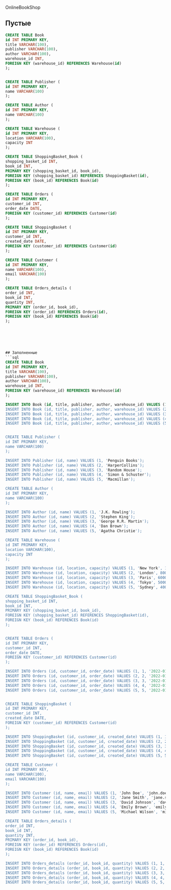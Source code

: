 OnlineBookShop
## Пустые
```sql
CREATE TABLE Book
id INT PRIMARY KEY,
title VARCHAR(100),
publisher VARCHAR(100),
author VARCHAR(100),
warehouse_id INT,
FOREIGN KEY (warehouse_id) REFERENCES Warehouse(id)
);


CREATE TABLE Publisher (
id INT PRIMARY KEY,
name VARCHAR(100)
);

CREATE TABLE Author (
id INT PRIMARY KEY,
name VARCHAR(100)
);

CREATE TABLE Warehouse (
id INT PRIMARY KEY,
location VARCHAR(100),
capacity INT
);

CREATE TABLE ShoppingBasket_Book (
shopping_basket_id INT,
book_id INT,
PRIMARY KEY (shopping_basket_id, book_id),
FOREIGN KEY (shopping_basket_id) REFERENCES ShoppingBasket(id),
FOREIGN KEY (book_id) REFERENCES Book(id)
);

CREATE TABLE Orders (
id INT PRIMARY KEY,
customer_id INT,
order_date DATE,
FOREIGN KEY (customer_id) REFERENCES Customer(id)
);

CREATE TABLE ShoppingBasket (
id INT PRIMARY KEY,
customer_id INT,
created_date DATE,
FOREIGN KEY (customer_id) REFERENCES Customer(id)
);

CREATE TABLE Customer (
id INT PRIMARY KEY,
name VARCHAR(100),
email VARCHAR(100)
);

CREATE TABLE Orders_details (
order_id INT,
book_id INT,
quantity INT,
PRIMARY KEY (order_id, book_id),
FOREIGN KEY (order_id) REFERENCES Orders(id),
FOREIGN KEY (book_id) REFERENCES Book(id)
);






## Заполненные
```sql
CREATE TABLE Book
id INT PRIMARY KEY,
title VARCHAR(100),
publisher VARCHAR(100),
author VARCHAR(100),
warehouse_id INT,
FOREIGN KEY (warehouse_id) REFERENCES Warehouse(id)
);

INSERT INTO Book (id, title, publisher, author, warehouse_id) VALUES (1, 'Harry Potter and the Philosopher's Stone', 'Bloomsbury Publishing', 'J.K. Rowling', 1);
INSERT INTO Book (id, title, publisher, author, warehouse_id) VALUES (2, 'It', 'Viking Press', 'Stephen King', 2);
INSERT INTO Book (id, title, publisher, author, warehouse_id) VALUES (3, 'A Game of Thrones', 'Bantam Spectra', 'George R.R. Martin', 3);
INSERT INTO Book (id, title, publisher, author, warehouse_id) VALUES (4, 'The Da Vinci Code', 'Doubleday', 'Dan Brown', 4);
INSERT INTO Book (id, title, publisher, author, warehouse_id) VALUES (5, 'Murder on the Orient Express', 'Collins Crime Club', 'Agatha Christie', 5);


CREATE TABLE Publisher (
id INT PRIMARY KEY,
name VARCHAR(100)
);

INSERT INTO Publisher (id, name) VALUES (1, 'Penguin Books');
INSERT INTO Publisher (id, name) VALUES (2, 'HarperCollins');
INSERT INTO Publisher (id, name) VALUES (3, 'Random House');
INSERT INTO Publisher (id, name) VALUES (4, 'Simon & Schuster');
INSERT INTO Publisher (id, name) VALUES (5, 'Macmillan');

CREATE TABLE Author (
id INT PRIMARY KEY,
name VARCHAR(100)
);

INSERT INTO Author (id, name) VALUES (1, 'J.K. Rowling');
INSERT INTO Author (id, name) VALUES (2, 'Stephen King');
INSERT INTO Author (id, name) VALUES (3, 'George R.R. Martin');
INSERT INTO Author (id, name) VALUES (4, 'Dan Brown');
INSERT INTO Author (id, name) VALUES (5, 'Agatha Christie');

CREATE TABLE Warehouse (
id INT PRIMARY KEY,
location VARCHAR(100),
capacity INT
);

INSERT INTO Warehouse (id, location, capacity) VALUES (1, 'New York', 10000);
INSERT INTO Warehouse (id, location, capacity) VALUES (2, 'London', 8000);
INSERT INTO Warehouse (id, location, capacity) VALUES (3, 'Paris', 6000);
INSERT INTO Warehouse (id, location, capacity) VALUES (4, 'Tokyo', 5000);
INSERT INTO Warehouse (id, location, capacity) VALUES (5, 'Sydney', 4000);

CREATE TABLE ShoppingBasket_Book (
shopping_basket_id INT,
book_id INT,
PRIMARY KEY (shopping_basket_id, book_id),
FOREIGN KEY (shopping_basket_id) REFERENCES ShoppingBasket(id),
FOREIGN KEY (book_id) REFERENCES Book(id)
);


CREATE TABLE Orders (
id INT PRIMARY KEY,
customer_id INT,
order_date DATE,
FOREIGN KEY (customer_id) REFERENCES Customer(id)
);

INSERT INTO Orders (id, customer_id, order_date) VALUES (1, 1, '2022-01-10');
INSERT INTO Orders (id, customer_id, order_date) VALUES (2, 2, '2022-01-11');
INSERT INTO Orders (id, customer_id, order_date) VALUES (3, 3, '2022-01-12');
INSERT INTO Orders (id, customer_id, order_date) VALUES (4, 4, '2022-01-13');
INSERT INTO Orders (id, customer_id, order_date) VALUES (5, 5, '2022-01-14');


CREATE TABLE ShoppingBasket (
id INT PRIMARY KEY,
customer_id INT,
created_date DATE,
FOREIGN KEY (customer_id) REFERENCES Customer(id)
);

INSERT INTO ShoppingBasket (id, customer_id, created_date) VALUES (1, 1, '2022-01-01');
INSERT INTO ShoppingBasket (id, customer_id, created_date) VALUES (2, 2, '2022-01-02');
INSERT INTO ShoppingBasket (id, customer_id, created_date) VALUES (3, 3, '2022-01-03');
INSERT INTO ShoppingBasket (id, customer_id, created_date) VALUES (4, 4, '2022-01-04');
INSERT INTO ShoppingBasket (id, customer_id, created_date) VALUES (5, 5, '2022-01-05');

CREATE TABLE Customer (
id INT PRIMARY KEY,
name VARCHAR(100),
email VARCHAR(100)
);

INSERT INTO Customer (id, name, email) VALUES (1, 'John Doe', 'john.doe@example.com');
INSERT INTO Customer (id, name, email) VALUES (2, 'Jane Smith', 'jane.smith@example.com');
INSERT INTO Customer (id, name, email) VALUES (3, 'David Johnson', 'david.johnson@example.com');
INSERT INTO Customer (id, name, email) VALUES (4, 'Emily Brown', 'emily.brown@example.com');
INSERT INTO Customer (id, name, email) VALUES (5, 'Michael Wilson', 'michael.wilson@example.com');

CREATE TABLE Orders_details (
order_id INT,
book_id INT,
quantity INT,
PRIMARY KEY (order_id, book_id),
FOREIGN KEY (order_id) REFERENCES Orders(id),
FOREIGN KEY (book_id) REFERENCES Book(id)
);

INSERT INTO Orders_details (order_id, book_id, quantity) VALUES (1, 1, 2);
INSERT INTO Orders_details (order_id, book_id, quantity) VALUES (2, 2, 1);
INSERT INTO Orders_details (order_id, book_id, quantity) VALUES (3, 3, 3);
INSERT INTO Orders_details (order_id, book_id, quantity) VALUES (4, 4, 1);
INSERT INTO Orders_details (order_id, book_id, quantity) VALUES (5, 5, 2);
